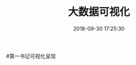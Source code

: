 ﻿---
title: 大数据可视化
date: 2018-09-30 17:25:30
type: "categories"
layout: "categories"
---
#第一书记可视化呈现


<!DOCTYPE html>
<html>
<head>
    <meta charset="UTF-8">
    <title>Awesome-pyecharts</title>
            <script type="text/javascript" src="https://assets.pyecharts.org/assets/echarts.min.js"></script>

</head>
<body>
    <div id="9491357b49884194a9d1ddeee1617617" class="chart-container" style="width:900px; height:500px;"></div>
    <script>
        var chart_9491357b49884194a9d1ddeee1617617 = echarts.init(
            document.getElementById('9491357b49884194a9d1ddeee1617617'), 'light', {renderer: 'canvas'});
        var option_9491357b49884194a9d1ddeee1617617 = {
    "animation": true,
    "animationThreshold": 2000,
    "animationDuration": 1000,
    "animationEasing": "cubicOut",
    "animationDelay": 0,
    "animationDurationUpdate": 300,
    "animationEasingUpdate": "cubicOut",
    "animationDelayUpdate": 0,
    "series": [
        {
            "type": "bar",
            "name": "product1",
            "data": [
                {
                    "value": 12,
                    "percent": 0.8
                },
                {
                    "value": 23,
                    "percent": 0.5227272727272727
                },
                {
                    "value": 33,
                    "percent": 0.868421052631579
                },
                {
                    "value": 3,
                    "percent": 0.05454545454545454
                },
                {
                    "value": 33,
                    "percent": 0.4342105263157895
                }
            ],
            "stack": "stack1",
            "barCategoryGap": "50%",
            "label": {
                "show": true,
                "position": "right",
                "margin": 8,
                "formatter": function(x){return Number(x.data.percent * 100).toFixed() + '%';}
            },
            "rippleEffect": {
                "show": true,
                "brushType": "stroke",
                "scale": 2.5,
                "period": 4
            }
        },
        {
            "type": "bar",
            "name": "product2",
            "data": [
                {
                    "value": 3,
                    "percent": 0.2
                },
                {
                    "value": 21,
                    "percent": 0.4772727272727273
                },
                {
                    "value": 5,
                    "percent": 0.13157894736842105
                },
                {
                    "value": 52,
                    "percent": 0.9454545454545454
                },
                {
                    "value": 43,
                    "percent": 0.5657894736842105
                }
            ],
            "stack": "stack1",
            "barCategoryGap": "50%",
            "label": {
                "show": true,
                "position": "right",
                "margin": 8,
                "formatter": function(x){return Number(x.data.percent * 100).toFixed() + '%';}
            },
            "rippleEffect": {
                "show": true,
                "brushType": "stroke",
                "scale": 2.5,
                "period": 4
            }
        }
    ],
    "legend": [
        {
            "data": [
                "product1",
                "product2"
            ],
            "selected": {
                "product1": true,
                "product2": true
            }
        }
    ],
    "tooltip": {
        "show": true,
        "trigger": "item",
        "triggerOn": "mousemove|click",
        "axisPointer": {
            "type": "line"
        },
        "textStyle": {
            "fontSize": 14
        },
        "borderWidth": 0
    },
    "xAxis": [
        {
            "show": true,
            "scale": false,
            "nameLocation": "end",
            "nameGap": 15,
            "gridIndex": 0,
            "inverse": false,
            "offset": 0,
            "splitNumber": 5,
            "minInterval": 0,
            "splitLine": {
                "show": false,
                "lineStyle": {
                    "show": true,
                    "width": 1,
                    "opacity": 1,
                    "curveness": 0,
                    "type": "solid"
                }
            },
            "data": [
                1,
                2,
                3,
                4,
                5
            ]
        }
    ],
    "yAxis": [
        {
            "show": true,
            "scale": false,
            "nameLocation": "end",
            "nameGap": 15,
            "gridIndex": 0,
            "inverse": false,
            "offset": 0,
            "splitNumber": 5,
            "minInterval": 0,
            "splitLine": {
                "show": false,
                "lineStyle": {
                    "show": true,
                    "width": 1,
                    "opacity": 1,
                    "curveness": 0,
                    "type": "solid"
                }
            }
        }
    ]
};
        chart_9491357b49884194a9d1ddeee1617617.setOption(option_9491357b49884194a9d1ddeee1617617);
    </script>
</body>
</html>


<!DOCTYPE html>
<html>
<head>
    <meta charset="UTF-8">
    <title>Awesome-pyecharts</title>
            <script type="text/javascript" src="https://assets.pyecharts.org/assets/echarts.min.js"></script>
        <script type="text/javascript" src="https://assets.pyecharts.org/assets/maps/china.js"></script>

</head>
<body>
    <div id="696b66053ddb485094a76bf445352e1b" class="chart-container" style="width:900px; height:500px;"></div>
    <script>
        var chart_696b66053ddb485094a76bf445352e1b = echarts.init(
            document.getElementById('696b66053ddb485094a76bf445352e1b'), 'white', {renderer: 'canvas'});
        var option_696b66053ddb485094a76bf445352e1b = {
    "animation": true,
    "animationThreshold": 2000,
    "animationDuration": 1000,
    "animationEasing": "cubicOut",
    "animationDelay": 0,
    "animationDurationUpdate": 300,
    "animationEasingUpdate": "cubicOut",
    "animationDelayUpdate": 0,
    "color": [
        "white",
        "#c23531",
        "#2f4554",
        "#61a0a8",
        "#d48265",
        "#749f83",
        "#ca8622",
        "#bda29a",
        "#6e7074",
        "#546570",
        "#c4ccd3",
        "#f05b72",
        "#ef5b9c",
        "#f47920",
        "#905a3d",
        "#fab27b",
        "#2a5caa",
        "#444693",
        "#726930",
        "#b2d235",
        "#6d8346",
        "#ac6767",
        "#1d953f",
        "#6950a1",
        "#918597"
    ],
    "series": [
        {
            "type": "effectScatter",
            "coordinateSystem": "geo",
            "showEffectOn": "render",
            "rippleEffect": {
                "show": true,
                "brushType": "stroke",
                "scale": 2.5,
                "period": 4
            },
            "symbolSize": 12,
            "data": [
                {
                    "name": "\u5e7f\u5dde",
                    "value": [
                        113.23,
                        23.16,
                        55
                    ]
                },
                {
                    "name": "\u5317\u4eac",
                    "value": [
                        116.407526,
                        39.90403,
                        66
                    ]
                },
                {
                    "name": "\u676d\u5dde",
                    "value": [
                        120.19,
                        30.26,
                        77
                    ]
                },
                {
                    "name": "\u91cd\u5e86",
                    "value": [
                        106.551556,
                        29.563009,
                        88
                    ]
                }
            ],
            "label": {
                "show": false,
                "position": "top",
                "margin": 8
            }
        },
        {
            "type": "lines",
            "name": "geo",
            "coordinateSystem": "geo",
            "zlevel": 3,
            "progressive": 400,
            "progressiveThreshold": 3000,
            "effect": {
                "show": true,
                "brushType": "stroke",
                "scale": 2.5,
                "period": 4,
                "color": "blue",
                "symbol": "arrow",
                "symbolSize": 6
            },
            "symbol": [
                "none",
                "arrow"
            ],
            "polyline": false,
            "large": false,
            "largeThreshold": 2000,
            "symbolSize": 12,
            "data": [
                {
                    "name": "\u5e7f\u5dde->\u4e0a\u6d77",
                    "coords": [
                        [
                            113.23,
                            23.16
                        ],
                        [
                            121.473701,
                            31.230416
                        ]
                    ]
                },
                {
                    "name": "\u5e7f\u5dde->\u5317\u4eac",
                    "coords": [
                        [
                            113.23,
                            23.16
                        ],
                        [
                            116.407526,
                            39.90403
                        ]
                    ]
                },
                {
                    "name": "\u5e7f\u5dde->\u676d\u5dde",
                    "coords": [
                        [
                            113.23,
                            23.16
                        ],
                        [
                            120.19,
                            30.26
                        ]
                    ]
                },
                {
                    "name": "\u5e7f\u5dde->\u91cd\u5e86",
                    "coords": [
                        [
                            113.23,
                            23.16
                        ],
                        [
                            106.551556,
                            29.563009
                        ]
                    ]
                }
            ],
            "lineStyle": {
                "show": true,
                "width": 1,
                "opacity": 1,
                "curveness": 0.2,
                "type": "solid"
            },
            "label": {
                "show": false,
                "position": "top",
                "margin": 8
            },
            "rippleEffect": {
                "show": true,
                "brushType": "stroke",
                "scale": 2.5,
                "period": 4
            }
        }
    ],
    "legend": [
        {
            "data": [
                "",
                "geo"
            ],
            "selected": {
                "": true,
                "geo": true
            },
            "show": true,
            "padding": 5,
            "itemGap": 10,
            "itemWidth": 25,
            "itemHeight": 14
        }
    ],
    "tooltip": {
        "show": true,
        "trigger": "item",
        "triggerOn": "mousemove|click",
        "axisPointer": {
            "type": "line"
        },
        "formatter": function (params) {        return params.name + ' : ' + params.value[2];    },
        "textStyle": {
            "fontSize": 14
        },
        "borderWidth": 0
    },
    "title": [
        {
            "text": "Geo-Lines-background",
            "padding": 5,
            "itemGap": 10
        }
    ],
    "geo": {
        "map": "china",
        "roam": true,
        "itemStyle": {
            "color": "#323c48",
            "borderColor": "#111"
        },
        "emphasis": {}
    }
};
        chart_696b66053ddb485094a76bf445352e1b.setOption(option_696b66053ddb485094a76bf445352e1b);
    </script>
</body>
</html>

